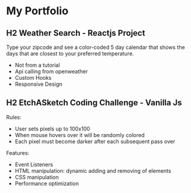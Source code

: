 # My Portfolio

## H2 Weather Search - Reactjs Project

Type your zipcode and see a color-coded 5 day calendar that shows the days that are closest to your preferred temperature.

- Not from a tutorial
- Api calling from openweather
- Custom Hooks
- Responsive Design

## H2 EtchASketch Coding Challenge - Vanilla Js

Rules:

- User sets pixels up to 100x100
- When mouse hovers over it will be randomly colored
- Each pixel must become darker after each subsequent pass over

Features:

- Event Listeners
- HTML manipulation: dynamic adding and removing of elements
- CSS manipulation
- Performance optimization
